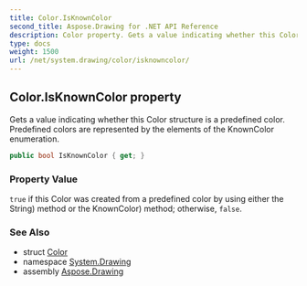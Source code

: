 ```yaml
---
title: Color.IsKnownColor
second_title: Aspose.Drawing for .NET API Reference
description: Color property. Gets a value indicating whether this Color structure is a predefined color. Predefined colors are represented by the elements of the KnownColor enumeration
type: docs
weight: 1500
url: /net/system.drawing/color/isknowncolor/
---
```

## Color.IsKnownColor property

Gets a value indicating whether this Color structure is a predefined color. Predefined colors are represented by the elements of the KnownColor enumeration.

```csharp
public bool IsKnownColor { get; }
```

### Property Value

`true` if this Color was created from a predefined color by using either the String) method or the KnownColor) method; otherwise, `false`.

### See Also

* struct [Color](../)
* namespace [System.Drawing](../../color/)
* assembly [Aspose.Drawing](../../../)



